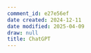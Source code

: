 ```yaml
---
comment_id: e27e56ef
date created: 2024-12-11
date modified: 2025-04-09
draw: null
title: ChatGPT
---
```

